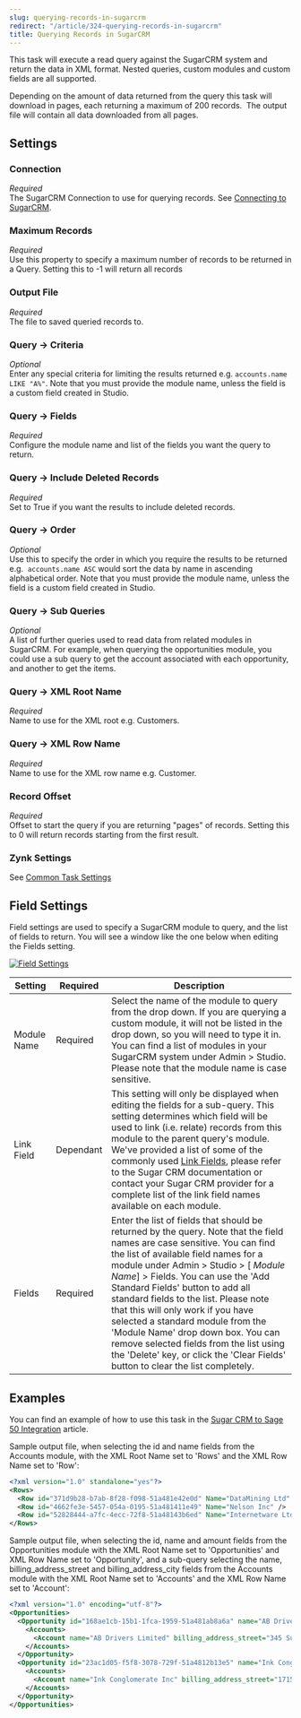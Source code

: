 ```yaml
---
slug: querying-records-in-sugarcrm
redirect: "/article/324-querying-records-in-sugarcrm"
title: Querying Records in SugarCRM
---
```



This task will execute a read query against the SugarCRM system and return the data in XML format. Nested queries, custom modules and custom fields are all supported.



Depending on the amount of data returned from the query this task will download in pages, each returning a maximum of 200 records.  The output file will contain all data downloaded from all pages.


## Settings

### Connection 
_Required_  
The SugarCRM Connection to use for querying records. See [Connecting to SugarCRM](connecting-to-sugarcrm).

### Maximum Records
_Required_  
Use this property to specify a maximum number of records to be returned in a Query. Setting this to -1 will return all records

### Output File
_Required_  
The file to saved queried records to.

### Query -> Criteria
_Optional_  
Enter any special criteria for limiting the results returned e.g. `accounts.name LIKE "A%"`. Note that you must provide the module name, unless the field is a custom field created in Studio.

### Query -> Fields
_Required_  
Configure the module name and list of the fields you want the query to return.

### Query -> Include Deleted Records
_Required_  
Set to True if you want the results to include deleted records.

### Query -> Order
_Optional_  
Use this to specify the order in which you require the results to be returned e.g. 	`accounts.name ASC` would sort the data by name in ascending alphabetical order. Note that you must provide the module name, unless the field is a custom field created in Studio.

### Query -> Sub Queries
_Optional_  
A list of further queries used to read data from related modules in SugarCRM. For example, when querying the opportunities module, you could use a sub query to get the account associated with each opportunity, and another to get the items.

### Query -> XML Root Name
_Required_  
Name to use for the XML root e.g. Customers.

### Query -> XML Row Name
_Required_  
Name to use for the XML row name e.g. Customer.

### Record Offset
_Required_  
Offset to start the query if you are returning "pages" of records. Setting this to 0 will return records starting from the first result.

### Zynk Settings
See [Common Task Settings](common-task-settings)

## Field Settings


Field settings are used to specify a SugarCRM module to query, and the list of fields to return. You will see a window like the one below when editing the Fields setting.



[![Field Settings](http://www.zynk.com/images/v2/sugar_crm/field_list.png)](http://www.zynk.com/images/v2/sugar_crm/field_list.png)



| 	Setting | 	Required | 	Description |
| --- | --- | --- |
| 	Module Name | 	Required | 	Select the name of the module to query from the drop down. If you are querying a custom module, it will not be listed in the drop down, so you will need to type it in. You can find a list of modules in your SugarCRM system under Admin > Studio. Please note that the module name is case sensitive. |
| 	Link Field | 	Dependant | 	This setting will only be displayed when editing the fields for a sub-query. This setting determines which field will be used to link (i.e. relate) records from this module to the parent query's module. We've provided a list of some of the commonly used 	[Link Fields](link-fields), please refer to the Sugar CRM documentation or contact your Sugar CRM provider for a complete list of the link field names available on each module. |
| 	Fields | 	Required | 	Enter the list of fields that should be returned by the query. Note that the field names are case sensitive. You can find the list of available field names for a module under Admin > Studio > [	*Module Name*] > Fields. You can use the 'Add Standard Fields' button to add all standard fields to the list. Please note that this will only work if you have selected a standard module from the 'Module Name' drop down box. You can remove selected fields from the list using the 'Delete' key, or click the 'Clear Fields' button to clear the list completely. |

## Examples


You can find an example of how to use this task in the [Sugar CRM to Sage 50 Integration](sugar-crm-to-sage-50-integration) article.



Sample output file, when selecting the id and name fields from the Accounts module, with the XML Root Name set to 'Rows' and the XML Row Name set to 'Row':


```xml
<?xml version="1.0" standalone="yes"?>
<Rows>
  <Row id="371d9b28-b7ab-8f28-f098-51a481e42e0d" Name="DataMining Ltd" />
  <Row id="4662fe3e-5457-054a-0195-51a481411e49" Name="Nelson Inc" />
  <Row id="52828444-a7fc-4ecc-72f8-51a48143b6ed" Name="Internetware Ltd" />
</Rows>
```


Sample output file, when selecting the id, name and amount fields from the Opportunities module with the XML Root Name set to 'Opportunities' and XML Row Name set to 'Opportunity', and a sub-query selecting the name, billing\_address\_street and billing\_address\_city fields from the Accounts module with the XML Root Name set to 'Accounts' and the XML Row Name set to 'Account':


```xml	
<?xml version="1.0" encoding="utf-8"?>
<Opportunities>
  <Opportunity id="168ae1cb-15b1-1fca-1959-51a481ab8a6a" name="AB Drivers Limited - 1000 units" amount="25,000.00">
	<Accounts>
	  <Account name="AB Drivers Limited" billing_address_street="345 Sugar Blvd." billing_address_city="Ohio" />
	</Accounts>
  </Opportunity>
  <Opportunity id="23ac1d05-f5f8-3078-729f-51a4812b13e5" name="Ink Conglomerate Inc - 1000 units" amount="10,000.00">
	<Accounts>
	  <Account name="Ink Conglomerate Inc" billing_address_street="1715 Scott Dr" billing_address_city="San Francisco" />
	</Accounts>
  </Opportunity>
</Opportunities>
```
